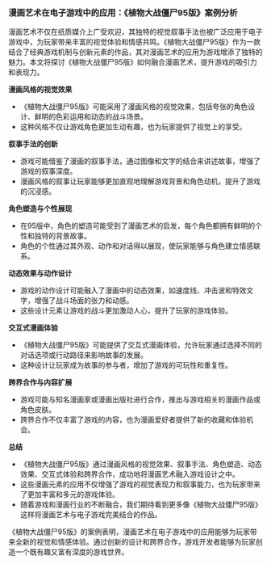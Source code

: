 ### 漫画艺术在电子游戏中的应用：《植物大战僵尸95版》案例分析

漫画艺术不仅在纸质媒介上广受欢迎，其独特的视觉叙事手法也被广泛应用于电子游戏中，为玩家带来丰富的视觉体验和情感共鸣。《植物大战僵尸95版》作为一款结合了经典游戏机制与创新元素的作品，其对漫画艺术的应用为游戏增添了独特的魅力。本文将探讨《植物大战僵尸95版》如何融合漫画艺术，提升游戏的吸引力和表现力。

**漫画风格的视觉效果**
- 《植物大战僵尸95版》可能采用了漫画风格的视觉效果，包括夸张的角色设计、鲜明的色彩运用和动态的战斗场景。
- 这种风格不仅让游戏角色更加生动有趣，也为玩家提供了视觉上的享受。

**叙事手法的创新**
- 游戏可能借鉴了漫画的叙事手法，通过图像和文字的结合来讲述故事，增强了游戏的叙事深度。
- 漫画风格的叙事让玩家能够更加直观地理解游戏背景和角色动机，提升了游戏的沉浸感。

**角色塑造与个性展现**
- 在95版中，角色的塑造可能受到了漫画艺术的启发，每个角色都拥有鲜明的个性和独特的背景故事。
- 角色的个性通过其外观、动作和对话得以展现，使玩家能够与角色建立情感联系。

**动态效果与动作设计**
- 游戏的动作设计可能融入了漫画中的动态效果，如速度线、冲击波和特效文字，增强了战斗场面的张力和动感。
- 这些设计元素让游戏的战斗更加激动人心，提升了玩家的游戏体验。

**交互式漫画体验**
- 《植物大战僵尸95版》可能提供了交互式漫画体验，允许玩家通过选择不同的对话选项或行动路径来影响故事的发展。
- 这种设计让玩家成为故事的参与者，增加了游戏的可玩性和重复性。

**跨界合作与内容扩展**
- 游戏可能与知名漫画家或漫画出版社进行合作，推出与游戏相关的漫画作品或角色皮肤。
- 跨界合作不仅丰富了游戏的内容，也为漫画爱好者提供了新的收藏和体验机会。

**总结**
- 《植物大战僵尸95版》通过漫画风格的视觉效果、叙事手法、角色塑造、动态效果、交互式体验和跨界合作，成功地将漫画艺术融入游戏设计之中。
- 这些漫画元素的应用不仅增强了游戏的视觉表现力和叙事能力，也为玩家带来了更加丰富和多元的游戏体验。
- 随着游戏和漫画行业的不断融合，我们期待看到更多像《植物大战僵尸95版》这样将漫画艺术与电子游戏完美结合的作品。

《植物大战僵尸95版》的案例表明，漫画艺术在电子游戏中的应用能够为玩家带来全新的视觉和情感体验。通过创新的设计和跨界合作，游戏开发者能够为玩家创造一个既有趣又富有深度的游戏世界。